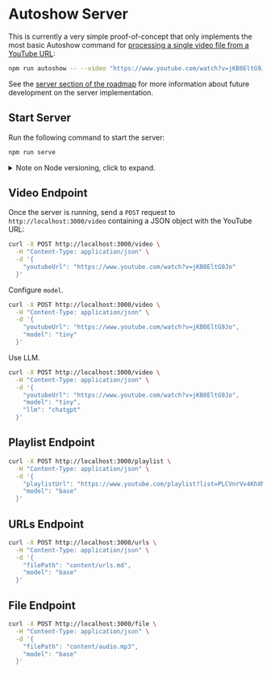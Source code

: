 # Autoshow Server

This is currently a very simple proof-of-concept that only implements the most basic Autoshow command for [processing a single video file from a YouTube URL](/docs/examples.md#process-single-video-or-audio-file):

```bash
npm run autoshow -- --video "https://www.youtube.com/watch?v=jKB0EltG9Jo"
```

See the [server section of the roadmap](/docs/readmap.md#server) for more information about future development on the server implementation.

## Start Server

Run the following command to start the server:

```bash
npm run serve
```

<details>
  <summary>Note on Node versioning, click to expand.</summary>

Under the hood this runs `node --env-file=.env --watch server/index.js` which eliminates the need for `dotenv` or `nodemon` as dependencies. This means Node v20 or higher is required. I do not plan on supporting previous Node versions as I believe it's generally a bad idea to try and support versions that have passed their end of life dates.

Version 20 enters its maintenance period in October 2024 and end-of-life in April 2026. With that in mind, I plan to transition to Version 22 in 2025 and deprecate Version 20 support in the beginning of 2026. For more information on Node's release schedule, see the [Node.js Release Working Group repository](https://github.com/nodejs/Release).

</details>

## Video Endpoint

Once the server is running, send a `POST` request to `http://localhost:3000/video` containing a JSON object with the YouTube URL:

```bash
curl -X POST http://localhost:3000/video \
  -H "Content-Type: application/json" \
  -d '{
    "youtubeUrl": "https://www.youtube.com/watch?v=jKB0EltG9Jo"
  }'
```

Configure `model`.

```bash
curl -X POST http://localhost:3000/video \
  -H "Content-Type: application/json" \
  -d '{
    "youtubeUrl": "https://www.youtube.com/watch?v=jKB0EltG9Jo",
    "model": "tiny"
  }'
```

Use LLM.

```bash
curl -X POST http://localhost:3000/video \
  -H "Content-Type: application/json" \
  -d '{
    "youtubeUrl": "https://www.youtube.com/watch?v=jKB0EltG9Jo",
    "model": "tiny",
    "llm": "chatgpt"
  }'
```

## Playlist Endpoint

```bash
curl -X POST http://localhost:3000/playlist \
  -H "Content-Type: application/json" \
  -d '{
    "playlistUrl": "https://www.youtube.com/playlist?list=PLCVnrVv4KhXMh4DQBigyvHSRTf2CSj129",
    "model": "base"
  }'
```

## URLs Endpoint

```bash
curl -X POST http://localhost:3000/urls \
  -H "Content-Type: application/json" \
  -d '{
    "filePath": "content/urls.md",
    "model": "base"
  }'
```

## File Endpoint

```bash
curl -X POST http://localhost:3000/file \
  -H "Content-Type: application/json" \
  -d '{
    "filePath": "content/audio.mp3",
    "model": "base"
  }'
```